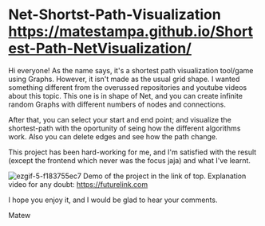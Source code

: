 # Net-Shortst-Path-Visualization https://matestampa.github.io/Shortest-Path-NetVisualization/
Hi everyone! As the name says, it's a shortest path visualization tool/game using Graphs. However, it isn't made as the usual grid shape. I wanted something different
from the overussed repositories and youtube videos about this topic. This one is in shape of Net, and you can create infinite random Graphs with different numbers of nodes
and connections.

After that, you can select your start and end point; and visualize the shortest-path with the oportunity of seing how the different algorithms work. Also you can delete
edges and see how the path change.

This project has been hard-working for me, and I'm satisfied with the result (except the frontend which never was the focus jaja) and what I've learnt.

![ezgif-5-f183755ec7](https://github.com/Matestampa/Shortest-Path-NetVisualization/assets/69252997/a79553a5-e379-4efb-982a-291ea55f233b)
Demo of the project in the link of top. Explanation video for any doubt: https://futurelink.com

I hope you enjoy it, and I would be glad to hear your comments.

Matew
